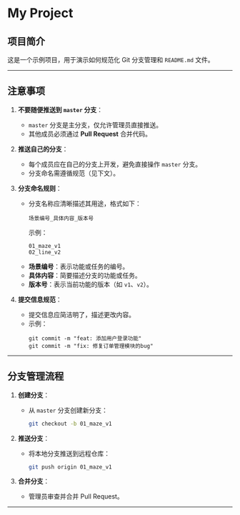 # My Project

## 项目简介
这是一个示例项目，用于演示如何规范化 Git 分支管理和 `README.md` 文件。

---

## 注意事项
1. **不要随便推送到 `master` 分支**：
   - `master` 分支是主分支，仅允许管理员直接推送。
   - 其他成员必须通过 **Pull Request** 合并代码。

2. **推送自己的分支**：
   - 每个成员应在自己的分支上开发，避免直接操作 `master` 分支。
   - 分支命名需遵循规范（见下文）。

3. **分支命名规则**：
   - 分支名称应清晰描述其用途，格式如下：
     ```
     场景编号_具体内容_版本号
     ```
     示例：
     ```
     01_maze_v1
     02_line_v2
     ```
   - **场景编号**：表示功能或任务的编号。
   - **具体内容**：简要描述分支的功能或任务。
   - **版本号**：表示当前功能的版本（如 `v1`、`v2`）。

4. **提交信息规范**：
   - 提交信息应简洁明了，描述更改内容。
   - 示例：
     ```
     git commit -m "feat: 添加用户登录功能"
     git commit -m "fix: 修复订单管理模块的bug"
     ```

---

## 分支管理流程
1. **创建分支**：
   - 从 `master` 分支创建新分支：
     ```bash
     git checkout -b 01_maze_v1
     ```

2. **推送分支**：
   - 将本地分支推送到远程仓库：
     ```bash
     git push origin 01_maze_v1
     ```
4. **合并分支**：
   - 管理员审查并合并 Pull Request。

---

